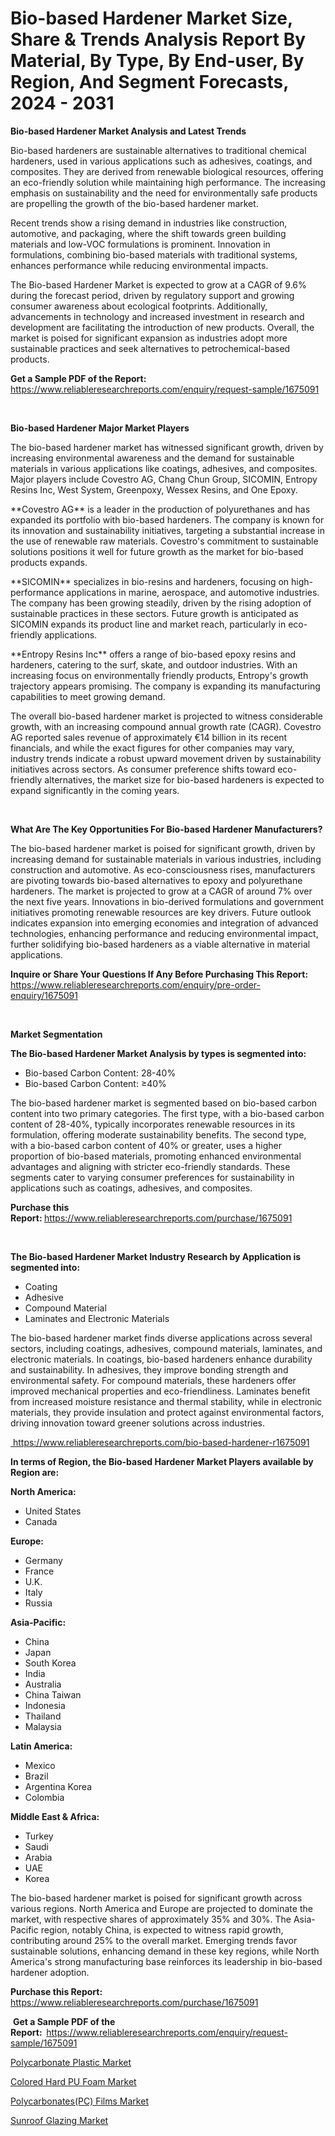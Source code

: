 <p><h1>Bio-based Hardener Market Size, Share & Trends Analysis Report By Material, By Type, By End-user, By Region, And Segment Forecasts, 2024 - 2031</h1></p><p><strong>Bio-based Hardener Market Analysis and Latest Trends</strong></p>
<p><p>Bio-based hardeners are sustainable alternatives to traditional chemical hardeners, used in various applications such as adhesives, coatings, and composites. They are derived from renewable biological resources, offering an eco-friendly solution while maintaining high performance. The increasing emphasis on sustainability and the need for environmentally safe products are propelling the growth of the bio-based hardener market. </p><p>Recent trends show a rising demand in industries like construction, automotive, and packaging, where the shift towards green building materials and low-VOC formulations is prominent. Innovation in formulations, combining bio-based materials with traditional systems, enhances performance while reducing environmental impacts. </p><p>The Bio-based Hardener Market is expected to grow at a CAGR of 9.6% during the forecast period, driven by regulatory support and growing consumer awareness about ecological footprints. Additionally, advancements in technology and increased investment in research and development are facilitating the introduction of new products. Overall, the market is poised for significant expansion as industries adopt more sustainable practices and seek alternatives to petrochemical-based products.</p></p>
<p><strong>Get a Sample PDF of the Report:&nbsp;</strong> <a href="https://www.reliableresearchreports.com/enquiry/request-sample/1675091?utm_campaign=121&utm_medium=2&utm_source=Github&utm_content=ia&utm_term=28122024&utm_id=bio-based-hardener">https://www.reliableresearchreports.com/enquiry/request-sample/1675091</a></p>
<p>&nbsp;</p>
<p><strong>Bio-based Hardener Major Market Players</strong></p>
<p><p>The bio-based hardener market has witnessed significant growth, driven by increasing environmental awareness and the demand for sustainable materials in various applications like coatings, adhesives, and composites. Major players include Covestro AG, Chang Chun Group, SICOMIN, Entropy Resins Inc, West System, Greenpoxy, Wessex Resins, and One Epoxy.</p><p>**Covestro AG** is a leader in the production of polyurethanes and has expanded its portfolio with bio-based hardeners. The company is known for its innovation and sustainability initiatives, targeting a substantial increase in the use of renewable raw materials. Covestro's commitment to sustainable solutions positions it well for future growth as the market for bio-based products expands.</p><p>**SICOMIN** specializes in bio-resins and hardeners, focusing on high-performance applications in marine, aerospace, and automotive industries. The company has been growing steadily, driven by the rising adoption of sustainable practices in these sectors. Future growth is anticipated as SICOMIN expands its product line and market reach, particularly in eco-friendly applications.</p><p>**Entropy Resins Inc** offers a range of bio-based epoxy resins and hardeners, catering to the surf, skate, and outdoor industries. With an increasing focus on environmentally friendly products, Entropy's growth trajectory appears promising. The company is expanding its manufacturing capabilities to meet growing demand.</p><p>The overall bio-based hardener market is projected to witness considerable growth, with an increasing compound annual growth rate (CAGR). Covestro AG reported sales revenue of approximately €14 billion in its recent financials, and while the exact figures for other companies may vary, industry trends indicate a robust upward movement driven by sustainability initiatives across sectors. As consumer preference shifts toward eco-friendly alternatives, the market size for bio-based hardeners is expected to expand significantly in the coming years.</p></p>
<p>&nbsp;</p>
<p><strong>What Are The Key Opportunities For Bio-based Hardener Manufacturers?</strong></p>
<p><p>The bio-based hardener market is poised for significant growth, driven by increasing demand for sustainable materials in various industries, including construction and automotive. As eco-consciousness rises, manufacturers are pivoting towards bio-based alternatives to epoxy and polyurethane hardeners. The market is projected to grow at a CAGR of around 7% over the next five years. Innovations in bio-derived formulations and government initiatives promoting renewable resources are key drivers. Future outlook indicates expansion into emerging economies and integration of advanced technologies, enhancing performance and reducing environmental impact, further solidifying bio-based hardeners as a viable alternative in material applications.</p></p>
<p><strong>Inquire or Share Your Questions If Any Before Purchasing This Report:</strong> <a href="https://www.reliableresearchreports.com/enquiry/pre-order-enquiry/1675091?utm_campaign=121&utm_medium=2&utm_source=Github&utm_content=ia&utm_term=28122024&utm_id=bio-based-hardener">https://www.reliableresearchreports.com/enquiry/pre-order-enquiry/1675091</a></p>
<p>&nbsp;</p>
<p><strong>Market Segmentation</strong></p>
<p><strong>The Bio-based Hardener Market Analysis by types is segmented into:</strong></p>
<p><ul><li>Bio-based Carbon Content: 28-40%</li><li>Bio-based Carbon Content: ≥40%</li></ul></p>
<p><p>The bio-based hardener market is segmented based on bio-based carbon content into two primary categories. The first type, with a bio-based carbon content of 28-40%, typically incorporates renewable resources in its formulation, offering moderate sustainability benefits. The second type, with a bio-based carbon content of 40% or greater, uses a higher proportion of bio-based materials, promoting enhanced environmental advantages and aligning with stricter eco-friendly standards. These segments cater to varying consumer preferences for sustainability in applications such as coatings, adhesives, and composites.</p></p>
<p><strong>Purchase this Report:&nbsp;</strong><a href="https://www.reliableresearchreports.com/purchase/1675091?utm_campaign=121&utm_medium=2&utm_source=Github&utm_content=ia&utm_term=28122024&utm_id=bio-based-hardener">https://www.reliableresearchreports.com/purchase/1675091</a></p>
<p>&nbsp;</p>
<p><strong>The Bio-based Hardener Market Industry Research by Application is segmented into:</strong></p>
<p><ul><li>Coating</li><li>Adhesive</li><li>Compound Material</li><li>Laminates and Electronic Materials</li></ul></p>
<p><p>The bio-based hardener market finds diverse applications across several sectors, including coatings, adhesives, compound materials, laminates, and electronic materials. In coatings, bio-based hardeners enhance durability and sustainability. In adhesives, they improve bonding strength and environmental safety. For compound materials, these hardeners offer improved mechanical properties and eco-friendliness. Laminates benefit from increased moisture resistance and thermal stability, while in electronic materials, they provide insulation and protect against environmental factors, driving innovation toward greener solutions across industries.</p></p>
<p><a href="https://www.reliableresearchreports.com/bio-based-hardener-r1675091?utm_campaign=121&utm_medium=2&utm_source=Github&utm_content=ia&utm_term=28122024&utm_id=bio-based-hardener">&nbsp;https://www.reliableresearchreports.com/bio-based-hardener-r1675091</a></p>
<p><strong>In terms of Region, the Bio-based Hardener Market Players available by Region are:</strong></p>
<p>
    <p> <strong> North America: </strong>
        <ul>
            <li>United States</li>
            <li>Canada</li>
        </ul>
        </p> 
    <p> <strong> Europe: </strong>
        <ul>
            <li>Germany</li>
            <li>France</li>
            <li>U.K.</li>
            <li>Italy</li>
            <li>Russia</li>
        </ul>
        </p> 
    <p> <strong> Asia-Pacific: </strong>
        <ul>
            <li>China</li>
            <li>Japan</li>
            <li>South Korea</li>
            <li>India</li>
            <li>Australia</li>
            <li>China Taiwan</li>
            <li>Indonesia</li>
            <li>Thailand</li>
            <li>Malaysia</li>
        </ul>
        </p> 
    <p> <strong> Latin America: </strong>
        <ul>
            <li>Mexico</li>
            <li>Brazil</li>
            <li>Argentina Korea</li>
            <li>Colombia</li>
        </ul>
        </p> 
    <p> <strong> Middle East & Africa: </strong>
        <ul>
            <li>Turkey</li>
            <li>Saudi</li>
            <li>Arabia</li>
            <li>UAE</li>
            <li>Korea</li>
        </ul>
    </p>
    </p>
<p><p>The bio-based hardener market is poised for significant growth across various regions. North America and Europe are projected to dominate the market, with respective shares of approximately 35% and 30%. The Asia-Pacific region, notably China, is expected to witness rapid growth, contributing around 25% to the overall market. Emerging trends favor sustainable solutions, enhancing demand in these key regions, while North America's strong manufacturing base reinforces its leadership in bio-based hardener adoption.</p></p>
<p><strong>Purchase this Report: </strong><a href="https://www.reliableresearchreports.com/purchase/1675091?utm_campaign=121&utm_medium=2&utm_source=Github&utm_content=ia&utm_term=28122024&utm_id=bio-based-hardener">https://www.reliableresearchreports.com/purchase/1675091</a></p>
<p>&nbsp;<strong>Get a Sample PDF of the Report:&nbsp;&nbsp;</strong><a href="https://www.reliableresearchreports.com/enquiry/request-sample/1675091?utm_campaign=121&utm_medium=2&utm_source=Github&utm_content=ia&utm_term=28122024&utm_id=bio-based-hardener">https://www.reliableresearchreports.com/enquiry/request-sample/1675091</a></p>
<p><strong></strong></p>
<p><p><a href="https://github.com/sholympia197070/Market-Research-Report-List-1/blob/main/polycarbonate-plastic-market.md?utm_campaign=121&utm_medium=2&utm_source=Github&utm_content=ia&utm_term=28122024&utm_id=bio-based-hardener">Polycarbonate Plastic Market</a></p><p><a href="https://github.com/sca704osol/Market-Research-Report-List-1/blob/main/colored-hard-pu-foam-market.md?utm_campaign=121&utm_medium=2&utm_source=Github&utm_content=ia&utm_term=28122024&utm_id=bio-based-hardener">Colored Hard PU Foam Market</a></p><p><a href="https://github.com/kbollin866/Market-Research-Report-List-1/blob/main/polycarbonatespc-films-market.md?utm_campaign=121&utm_medium=2&utm_source=Github&utm_content=ia&utm_term=28122024&utm_id=bio-based-hardener">Polycarbonates(PC) Films Market</a></p><p><a href="https://github.com/janraimondo83/Market-Research-Report-List-1/blob/main/sunroof-glazing-market.md?utm_campaign=121&utm_medium=2&utm_source=Github&utm_content=ia&utm_term=28122024&utm_id=bio-based-hardener">Sunroof Glazing Market</a></p></p>